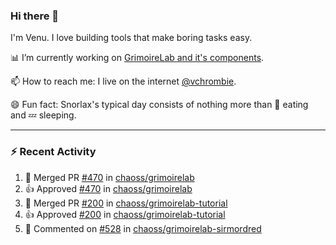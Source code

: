 ### Hi there 👋

I'm Venu. I love building tools that make boring tasks easy.

📊 I’m currently working on [GrimoireLab and it's components](https://chaoss.github.io/grimoirelab).

📫 How to reach me: I live on the internet [@vchrombie](https://www.google.co.in/search?q=vchrombie).

😄 Fun fact: Snorlax's typical day consists of nothing more than :doughnut: eating and :zzz: sleeping.

---

### :zap: Recent Activity

<!--RECENT_ACTIVITY:start-->
1. 🎉 Merged PR [#470](https://github.com/chaoss/grimoirelab/pull/470) in [chaoss/grimoirelab](https://github.com/chaoss/grimoirelab)
2. 👍 Approved [#470](https://github.com/chaoss/grimoirelab/pull/470#pullrequestreview-889440303) in [chaoss/grimoirelab](https://github.com/chaoss/grimoirelab)
3. 🎉 Merged PR [#200](https://github.com/chaoss/grimoirelab-tutorial/pull/200) in [chaoss/grimoirelab-tutorial](https://github.com/chaoss/grimoirelab-tutorial)
4. 👍 Approved [#200](https://github.com/chaoss/grimoirelab-tutorial/pull/200#pullrequestreview-889438495) in [chaoss/grimoirelab-tutorial](https://github.com/chaoss/grimoirelab-tutorial)
5. 💬 Commented on [#528](https://github.com/chaoss/grimoirelab-sirmordred/issues/528#issuecomment-1047534891) in [chaoss/grimoirelab-sirmordred](https://github.com/chaoss/grimoirelab-sirmordred)
<!--RECENT_ACTIVITY:end-->

<!--
**vchrombie/vchrombie** is a ✨ _special_ ✨ repository because its `README.md` (this file) appears on your GitHub profile.

Here are some ideas to get you started:

- 🔭 I’m currently working on ...
- 🌱 I’m currently learning ...
- 👯 I’m looking to collaborate on ...
- 🤔 I’m looking for help with ...
- 💬 Ask me about ...
- 📫 How to reach me: ...
- 😄 Pronouns: ...
- ⚡ Fun fact: ...
-->
